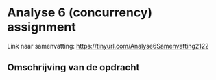 # Analyse 6 (concurrency) assignment

Link naar samenvatting: https://tinyurl.com/Analyse6Samenvatting2122

## Omschrijving van de opdracht
